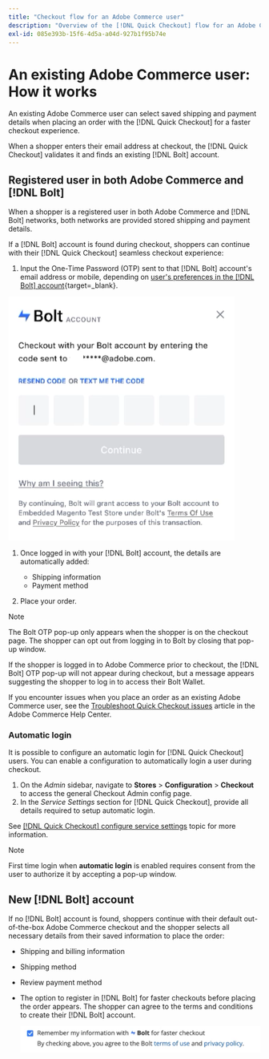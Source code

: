 ```yaml
---
title: "Checkout flow for an Adobe Commerce user"
description: "Overview of the [!DNL Quick Checkout] flow for an Adobe Commerce user."
exl-id: 085e393b-15f6-4d5a-a04d-927b1f95b74e
---
```

# An existing Adobe Commerce user: How it works

An existing Adobe Commerce user can select saved shipping and payment details when placing an order with the [!DNL Quick Checkout] for a faster checkout experience.

When a shopper enters their email address at checkout, the [!DNL Quick Checkout] validates it and finds an existing [!DNL Bolt] account.

## Registered user in both Adobe Commerce and [!DNL Bolt]

When a shopper is a registered user in both Adobe Commerce and [!DNL Bolt] networks, both networks are provided stored shipping and payment details.

If a [!DNL Bolt] account is found during checkout, shoppers can continue with their [!DNL Quick Checkout] seamless checkout experience:

1. Input the One-Time Password (OTP) sent to that [!DNL Bolt] account's email address or mobile, depending on [user's preferences in the [!DNL Bolt] account](https://help.bolt.com/shoppers/account/account-settings/#how-to-set-preferred-login-method){target=_blank}.

  ![OTP Pop-up](assets/pop-up.png)

1. Once logged in with your [!DNL Bolt] account, the details are automatically added:

   - Shipping information
   - Payment method

1. Place your order.

>[!NOTE]
>
> The Bolt OTP pop-up only appears when the shopper is on the checkout page. The shopper can opt out from logging in to Bolt by closing that pop-up window.

If the shopper is logged in to Adobe Commerce prior to checkout, the [!DNL Bolt] OTP pop-up will not appear during checkout, but a message appears suggesting the shopper to log in to access their Bolt Wallet.

If you encounter issues when you place an order as an existing Adobe Commerce user, see the [Troubleshoot Quick Checkout issues](https://experienceleague.adobe.com/docs/commerce-knowledge-base/kb/troubleshooting/miscellaneous/quick-checkout-issues.html) article in the Adobe Commerce Help Center.

### Automatic login

It is possible to configure an automatic login for [!DNL Quick Checkout] users. You can enable a configuration to automatically login a user during checkout.

1. On the _Admin_ sidebar, navigate to **Stores** > **Configuration** > **Checkout** to access the general Checkout Admin config page.
1. In the _Service Settings_ section for [!DNL Quick Checkout], provide all details required to setup automatic login.

See [[!DNL Quick Checkout] configure service settings](../quick-checkout/onboarding.md#configure-service-settings) topic for more information.

>[!NOTE]
>
> First time login when **automatic login** is enabled requires consent from the user to authorize it by accepting a pop-up window.

## New [!DNL Bolt] account

If no [!DNL Bolt] account is found, shoppers continue with their default out-of-the-box Adobe Commerce checkout and the shopper selects all necessary details from their saved information to place the order:

- Shipping and billing information
- Shipping method
- Review payment method
- The option to register in [!DNL Bolt] for faster checkouts before placing the order appears. The shopper can agree to the terms and conditions to create their [!DNL Bolt] account.

  ![Remember [!DNL Bolt]](assets/checkbox-remember-bolt.png)
